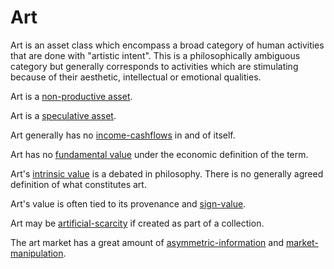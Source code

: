 # Art

Art is an asset class which encompass a broad category of human activities that are done with "artistic intent". This is a philosophically ambiguous category but generally corresponds to activities which are stimulating because of their aesthetic, intellectual or emotional qualities. 

Art is a [non-productive asset](productive-asset.md).

Art is a [speculative asset](speculation.md).

Art generally has no [income-cashflows](income-cashflows.md) in and of itself.

Art has no [fundamental value](fundamental-value.md) under the economic definition of the term.

Art's [intrinsic value](use-value.md) is a debated in philosophy. There is no generally agreed definition of what constitutes art.

Art's value is often tied to its provenance and [sign-value](sign-value.md).

Art may be [artificial-scarcity](artificial-scarcity.md) if created as part of a collection.

The art market has a great amount of [asymmetric-information](asymmetric-information.md) and [market-manipulation](market-manipulation.md).
